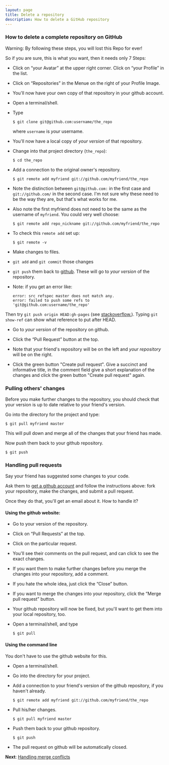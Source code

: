 ```yaml
---
layout: page
title: Delete a repository
description: How to delete a GitHub repository
---
```


### How to delete a complete repository on GitHub

Warning: By following these steps, you will lost this Repo for ever!  


So if you are sure, this is what you want, then it needs only 7 Steps:

- Click on &ldquo;your Avatar&rdquo;  at the upper right corner.
      Click on &ldquo;your Profile&rdquo;  in the list.

- Click on &ldquo;Repositories&rdquo;  in the Menue on the right of your Profile Image.


	

- You'll now have your own copy of that repository in your github account.

- Open a terminal/shell.

- Type

      $ git clone git@github.com:username/the_repo

  where `username` is _your_ username.

- You'll now have a local copy of _your version_ of that repository.

- Change into that project directory (`the_repo`):

      $ cd the_repo

- Add a connection to the original owner's repository.

      $ git remote add myfriend git://github.com/myfriend/the_repo

- Note the distinction between `git@github.com:` in the first case and
  `git://github.com/` in the second case.  I'm not sure why these need
  to be the way they are, but that's what works for me.

- Also note the first myfriend does not need to be the same as the username of `myfriend`.  You could very well choose:

      $ git remote add repo_nickname git://github.com/myfriend/the_repo

- To check this `remote add` set up:

      $ git remote -v

- Make changes to files.

- `git add` and `git commit` those changes

- `git push` them back to [github](https://github.com).  These will go
  to _your version_ of the repository.

- Note: if you get an error like:

      error: src refspec master does not match any.
      error: failed to push some refs to 'git@github.com:username/the_repo'

Then try `git push origin HEAD:gh-pages` (see [stackoverflow.](https://stackoverflow.com/questions/4181861/src-refspec-master-does-not-match-any-when-pushing-commits-in-git)). Typing `git show-ref` can show what reference to put after HEAD.

- Go to _your version_ of the repository on github.

- Click the &ldquo;Pull Request&rdquo; button at the top.

- Note that your friend's repository will be on the left and _your
  repository_ will be on the right.

- Click the green button "Create pull request".  Give a succinct and informative title, in the comment field give a short explanation of the changes and click the green button "Create pull request" again.


### Pulling others' changes

Before you make further changes to the repository, you should check
that your version is up to date relative to your friend's version.

Go into the directory for the project and type:

    $ git pull myfriend master

This will pull down and merge all of the changes that your friend has
made.

Now push them back to your github repository.

    $ git push


### Handling pull requests

Say your friend has suggested some changes to your code.

Ask them to [get a github account](first_use.html) and follow the
instructions above: fork your
repository, make the changes, and submit a pull request.

Once they do that, you'll get an email about it.  How to handle it?

#### Using the github website:

- Go to your version of the repository.

- Click on &ldquo;Pull Requests&rdquo; at the top.

- Click on the particular request.

- You'll see their comments on the pull request, and can click to see
  the exact changes.

- If you want them to make further changes before you merge
  the changes into your repository, add a comment.

- If you hate the whole idea, just click the &ldquo;Close&rdquo;
  button.

- If you want to merge the changes into your repository, click the
  &ldquo;Merge pull request&rdquo; button.

- Your github repository will now be fixed, but you'll want to get
  them into your local repository, too.

- Open a terminal/shell, and type

      $ git pull

#### Using the command line

You don't have to use the github website for this.

- Open a terminal/shell.

- Go into the directory for your project.

- Add a connection to your friend's version of the github repository,
  if you haven't already.

      $ git remote add myfriend git://github.com/myfriend/the_repo

- Pull his/her changes.

      $ git pull myfriend master

- Push them back to your github repository.

      $ git push

- The pull request on github will be automatically closed.

**Next**: [Handling merge conflicts](merge_conflicts.html)
